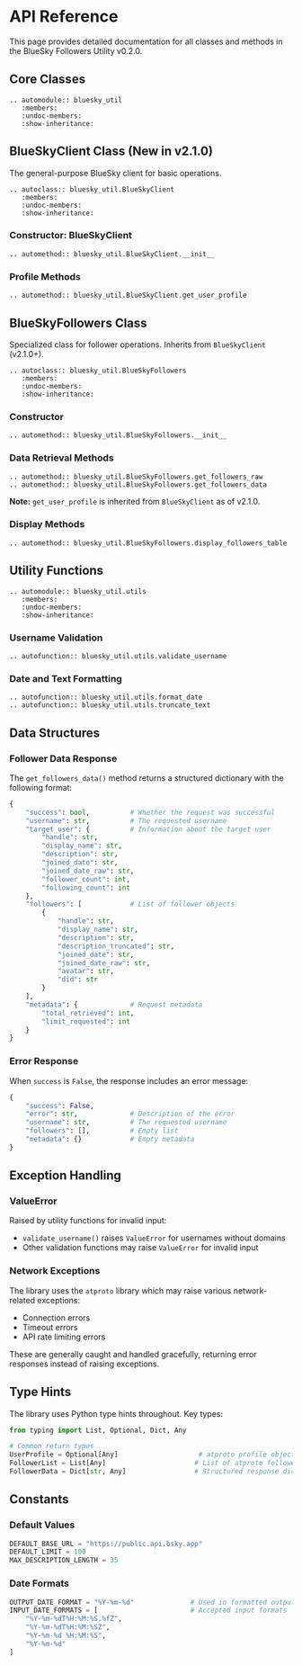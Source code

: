 # API Reference

This page provides detailed documentation for all classes and methods in the BlueSky Followers Utility v0.2.0.

## Core Classes

```{eval-rst}
.. automodule:: bluesky_util
   :members:
   :undoc-members:
   :show-inheritance:
```

## BlueSkyClient Class (New in v2.1.0)

The general-purpose BlueSky client for basic operations.

```{eval-rst}
.. autoclass:: bluesky_util.BlueSkyClient
   :members:
   :undoc-members:
   :show-inheritance:
```

### Constructor: BlueSkyClient

```{eval-rst}
.. automethod:: bluesky_util.BlueSkyClient.__init__
```

### Profile Methods

```{eval-rst}
.. automethod:: bluesky_util.BlueSkyClient.get_user_profile
```

## BlueSkyFollowers Class

Specialized class for follower operations. Inherits from `BlueSkyClient` (v2.1.0+).

```{eval-rst}
.. autoclass:: bluesky_util.BlueSkyFollowers
   :members:
   :undoc-members:
   :show-inheritance:
```

### Constructor

```{eval-rst}
.. automethod:: bluesky_util.BlueSkyFollowers.__init__
```

### Data Retrieval Methods

```{eval-rst}
.. automethod:: bluesky_util.BlueSkyFollowers.get_followers_raw
.. automethod:: bluesky_util.BlueSkyFollowers.get_followers_data
```

**Note:** `get_user_profile` is inherited from `BlueSkyClient` as of v2.1.0.

### Display Methods

```{eval-rst}
.. automethod:: bluesky_util.BlueSkyFollowers.display_followers_table
```

## Utility Functions

```{eval-rst}
.. automodule:: bluesky_util.utils
   :members:
   :undoc-members:
   :show-inheritance:
```

### Username Validation

```{eval-rst}
.. autofunction:: bluesky_util.utils.validate_username
```

### Date and Text Formatting

```{eval-rst}
.. autofunction:: bluesky_util.utils.format_date
.. autofunction:: bluesky_util.utils.truncate_text
```

## Data Structures

### Follower Data Response

The `get_followers_data()` method returns a structured dictionary with the following format:

```python
{
    "success": bool,          # Whether the request was successful
    "username": str,          # The requested username
    "target_user": {          # Information about the target user
        "handle": str,
        "display_name": str,
        "description": str,
        "joined_date": str,
        "joined_date_raw": str,
        "follower_count": int,
        "following_count": int
    },
    "followers": [            # List of follower objects
        {
            "handle": str,
            "display_name": str,
            "description": str,
            "description_truncated": str,
            "joined_date": str,
            "joined_date_raw": str,
            "avatar": str,
            "did": str
        }
    ],
    "metadata": {             # Request metadata
        "total_retrieved": int,
        "limit_requested": int
    }
}
```

### Error Response

When `success` is `False`, the response includes an error message:

```python
{
    "success": False,
    "error": str,             # Description of the error
    "username": str,          # The requested username
    "followers": [],          # Empty list
    "metadata": {}            # Empty metadata
}
```

## Exception Handling

### ValueError

Raised by utility functions for invalid input:

- `validate_username()` raises `ValueError` for usernames without domains
- Other validation functions may raise `ValueError` for invalid input

### Network Exceptions

The library uses the `atproto` library which may raise various network-related exceptions:

- Connection errors
- Timeout errors
- API rate limiting errors

These are generally caught and handled gracefully, returning error responses instead of raising exceptions.

## Type Hints

The library uses Python type hints throughout. Key types:

```python
from typing import List, Optional, Dict, Any

# Common return types
UserProfile = Optional[Any]                    # atproto profile object
FollowerList = List[Any]                      # List of atproto follower objects
FollowerData = Dict[str, Any]                 # Structured response dict
```

## Constants

### Default Values

```python
DEFAULT_BASE_URL = "https://public.api.bsky.app"
DEFAULT_LIMIT = 100
MAX_DESCRIPTION_LENGTH = 35
```

### Date Formats

```python
OUTPUT_DATE_FORMAT = "%Y-%m-%d"              # Used in formatted output
INPUT_DATE_FORMATS = [                       # Accepted input formats
    "%Y-%m-%dT%H:%M:%S.%fZ",
    "%Y-%m-%dT%H:%M:%SZ",
    "%Y-%m-%d %H:%M:%S",
    "%Y-%m-%d"
]
```
